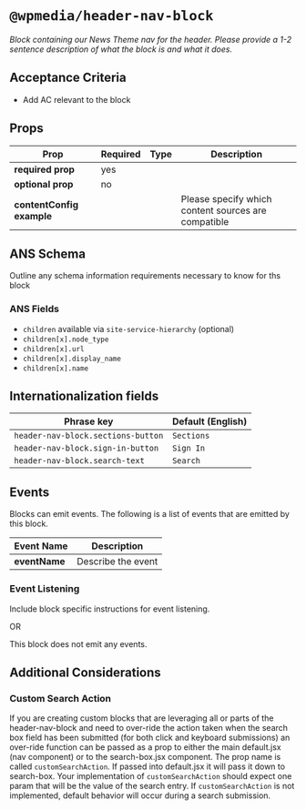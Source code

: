 # `@wpmedia/header-nav-block`
_Block containing our News Theme nav for the header. Please provide a 1-2 sentence description of what the block is and what it does._

## Acceptance Criteria
- Add AC relevant to the block

## Props
| **Prop** | **Required** | **Type** | **Description** |
|---|---|---|---|
| **required prop** | yes | | |
| **optional prop** | no | | |
| **contentConfig example** | | | Please specify which content sources are compatible |

## ANS Schema
Outline any schema information requirements necessary to know for ths block

### ANS Fields
- `children` available via `site-service-hierarchy` (optional)
- `children[x].node_type`
- `children[x].url`
- `children[x].display_name`
- `children[x].name`

## Internationalization fields
| Phrase key | Default (English) |
|---|---|
|`header-nav-block.sections-button`|`Sections`|
|`header-nav-block.sign-in-button`|`Sign In`|
|`header-nav-block.search-text`|`Search`|


## Events
Blocks can emit events. The following is a list of events that are emitted by this block.

| **Event Name** | **Description** |
|---|---|
| **eventName** | Describe the event |

### Event Listening
Include block specific instructions for event listening.

OR

This block does not emit any events.

## Additional Considerations
### Custom Search Action
If you are creating custom blocks that are leveraging all or parts of the header-nav-block and 
need to over-ride the action taken when the search box field has been submitted 
(for both click and keyboard submissions) an over-ride function can be passed as a prop to either the 
main default.jsx (nav component) or to the search-box.jsx component.  The prop name is called `customSearchAction`.
If passed into default.jsx it will pass it down to search-box.  Your implementation of `customSearchAction`
should expect one param that will be the value of the search entry.  If `customSearchAction` is not implemented, default 
behavior will occur during a search submission.
